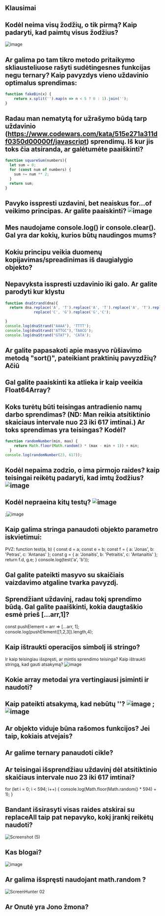 ## Klausimai

## Kodėl neima visų žodžių, o tik pirmą? Kaip padaryti, kad paimtų visus žodžius?
![image](https://github.com/front-end-by-rimantas/50-grupe-klausimai/assets/167992892/4f60768b-45c4-40b3-a7dd-e16da44eb8e9)


## Ar galima po tam tikro metodo pritaikymo skliausteliuose rašyti sudėtingesnes funkcijas negu ternary? Kaip pavyzdys vieno uždavinio optimalus sprendimas:
```js
function fakeBin(x) {
    return x.split('').map(n => n < 5 ? 0 : 1).join('');
}
```

## Radau man nematytą for užrašymo būdą tarp uždavinio (https://www.codewars.com/kata/515e271a311df0350d00000f/javascript) sprendimų. Iš kur jis toks čia atsiranda, ar galėtumėte paaiškinti?
```js
function squareSum(numbers){
  let sum = 0;
  for (const num of numbers) {
    sum += num ** 2;
  }
  return sum;
}
```

## Pavyko isspresti uzdavini, bet neaiskus for...of veikimo principas. Ar galite paaiskinti? ![image](https://github.com/front-end-by-rimantas/50-grupe-klausimai/assets/167984240/de282fe8-ad51-4166-86e6-522ec8994913)



## Mes naudojame console.log() ir console.clear(). Gal yra dar kokių, kurios būtų naudingos mums?

## Kokiu principu veikia duomenų kopijavimas/spreadinimas iš daugialygio objekto?

## Nepavyksta isspresti uzdavinio iki galo. Ar galite parodyti kur klystu
```js
function dnaStrand(dna){
  return dna.replace('A', 'T').replace('A', 'T').replace('A', 'T').replace('A', 'T').
             replace('C', 'G').replace('G','C'); 
              
}             
console.log(dnaStrand("AAAA"), 'TTTT');
console.log(dnaStrand("ATTGC"),'TAACG');
console.log(dnaStrand("GTAT"), 'CATA');
```
## Ar galite papasakoti apie masyvo rūšiavimo metodą "sort()", pateikiant praktinių pavyzdžių? Ačiū

## Gal galite paaiskinti ka atlieka ir kaip veeikia Float64Array? 

## Koks turėtų būti teisingas antradienio namų darbo sprendimas? (ND: Man reikia atsitiktinio skaiciaus intervale nuo 23 iki 617 imtinai.) Ar toks sprendimas yra teisingas? Kodėl?

```js
function randomNumber(min, max) {
    return Math.floor(Math.random() * (max - min + 1)) + min;
  }
console.log(randomNumber(23, 617));  
```

## Kodėl nepaima zodzio, o ima pirmojo raides? kaip teisingai reikėtų padaryti, kad imtų žodžius? ![image](https://github.com/front-end-by-rimantas/50-grupe-klausimai/assets/167992892/44921421-e258-4f32-9459-9f3f1f53986b)

## Kodėl nepraeina kitų testų? ![image](https://github.com/front-end-by-rimantas/50-grupe-klausimai/assets/167992892/db48a943-af1d-4d6b-aa79-65a406a5f691)
;![image](https://github.com/front-end-by-rimantas/50-grupe-klausimai/assets/167992892/c45aff5f-2d8e-4788-9b37-8055be3d1ecf)


## Kaip galima stringa panaudoti objekto parametro iskvietimui:
   PVZ:
   function test(a, b) {
    const d = a;
    const e = b;
    const f = { a: 'Jonas', b: 'Petras', c: 'Antanas' };
    const g = { a: 'Jonaitis', b: 'Petraitis', c: 'Antanaitis' };
    return f.d, g.e;
}
console.log(test('a', 'b'));

## Gal galite pateikti masyvo su skaičiais vaizdavimo atgaline tvarka pavyzdį.

## Sprendžiant uždavinį, radau tokį sprendimo būdą. Gal galite paaiškinti, kokia daugtaškio esmė prieš [...arr,1]?
const pushElement = arr => [...arr, 1];
console.log(pushElement([1,2,3]).length,4);

## Kaip ištraukti operacijos simbolį iš stringo? 
Ir kaip teisingiau išspręsti, ar mintis sprendimo teisinga?  Kaip ištraukti stringą, kad gauti atsakymą? ![image](https://github.com/front-end-by-rimantas/50-grupe-klausimai/assets/167992892/aa5eb55f-1c35-476f-8bd8-a9d382e16635)




## Kokie array metodai yra vertingiausi įsiminti ir naudoti?

## Kaip pateikti atsakymą, kad nebūtų ''? ![image](https://github.com/front-end-by-rimantas/50-grupe-klausimai/assets/167992892/035b84a0-4c0f-4919-add8-dab9206632f3) ; ![image](https://github.com/front-end-by-rimantas/50-grupe-klausimai/assets/167992892/47d6694a-3d3b-4070-af2d-38d75b58bac7)

## Ar objekto viduje būna rašomos funkcijos? Jei taip, kokiais atvejais? 

## Ar galime ternary panaudoti cikle?

## Ar teisingai išsprendžiau uždavinį dėl atsitiktinio skaičiaus intervale nuo 23 iki 617 imtinai?
for (let i = 0; i < 594; i++) {
    console.log(Math.floor(Math.random() * 594) + 1);
    }

## Bandant išsirasyti visas raides atskirai su replaceAll taip pat nepavyko, kokį įrankį reikėtų naudoti?
![Screenshot (5)](https://github.com/front-end-by-rimantas/50-grupe-klausimai/assets/167984972/901214e5-5169-4840-ad95-83201fdc5d31)


## Kas blogai? 
![image](https://github.com/front-end-by-rimantas/50-grupe-klausimai/assets/167983987/d10f3714-bc65-44b4-800a-fc4410075cdc)

## Ar galima išspręsti naudojant math.random ?
![ScreenHunter 02](https://github.com/front-end-by-rimantas/50-grupe-klausimai/assets/167984065/33450877-cc7b-4219-8394-299b6a338c09)

## Ar Onutė yra Jono žmona?
